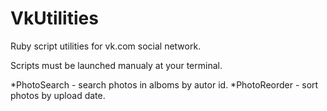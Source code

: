 # VkUtilities
Ruby script utilities for vk.com social network.

Scripts must be launched manualy at your terminal.

*PhotoSearch - search photos in alboms by autor id.
*PhotoReorder - sort photos by upload date.
